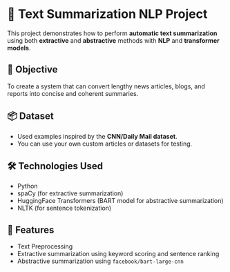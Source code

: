 # 🧠 Text Summarization NLP Project

This project demonstrates how to perform **automatic text summarization** using both **extractive** and **abstractive** methods with **NLP** and **transformer models**.

## 🚀 Objective

To create a system that can convert lengthy news articles, blogs, and reports into concise and coherent summaries.

## 📦 Dataset

- Used examples inspired by the **CNN/Daily Mail dataset**.
- You can use your own custom articles or datasets for testing.

## 🛠️ Technologies Used

- Python
- spaCy (for extractive summarization)
- HuggingFace Transformers (BART model for abstractive summarization)
- NLTK (for sentence tokenization)

## 📑 Features

- Text Preprocessing
- Extractive summarization using keyword scoring and sentence ranking
- Abstractive summarization using `facebook/bart-large-cnn`


